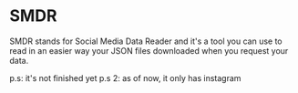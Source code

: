 # SMDR
SMDR stands for Social Media Data Reader and it's a tool you can use to read in an easier way your JSON files downloaded when you request your data.

p.s: it's not finished yet
p.s 2: as of now, it only has instagram
